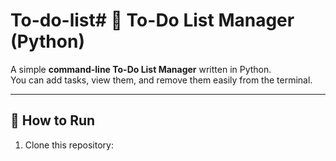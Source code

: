 # To-do-list# 📝 To-Do List Manager (Python)

A simple **command-line To-Do List Manager** written in Python.  
You can add tasks, view them, and remove them easily from the terminal.

---

## 🚀 How to Run
1. Clone this repository:
   ```bash
   
